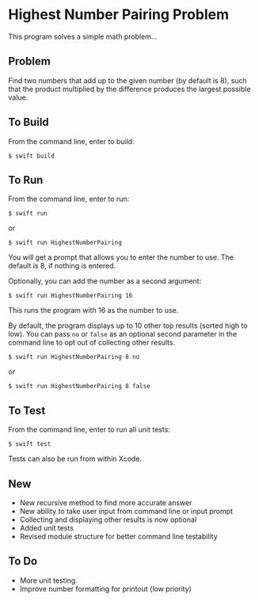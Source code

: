 #  Highest Number Pairing Problem
This program solves a simple math problem...

## Problem
Find two numbers that add up to the given number (by default is 8), such that the product multiplied by the difference produces the largest possible value.

## To Build
From the command line, enter to build:

`$ swift build`

## To Run

From the command line, enter to run:

`$ swift run`

or

`$ swift run HighestNumberPairing`

You will get a prompt that allows you to enter the number to use. The default is 8, if nothing is entered.

Optionally, you can add the number as a second argument:

`$ swift run HighestNumberPairing 16`

This runs the program with 16 as the number to use.

By default, the program displays up to 10 other top results (sorted high to low). You can pass `no` or `false` as an optional second parameter in the command line to opt out of collecting other results.

`$ swift run HighestNumberPairing 8 no`

or

`$ swift run HighestNumberPairing 8 false`

## To Test

From the command line, enter to run all unit tests:

`$ swift test`

Tests can also be run from within Xcode.


## New
- New recursive method to find more accurate answer
- New ability to take user input from command line or input prompt
- Collecting and displaying other results is now optional
- Added unit tests
- Revised module structure for better command line testability


## To Do
- More unit testing.
- Improve number formatting for printout (low priority)
